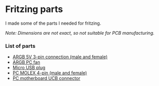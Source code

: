 # Fritzing parts

I made some of the parts I needed for fritzing.

*Note: Dimensions are not exact, so not suitable for PCB manufacturing.*

### List of parts

- [ARGB 5V 3-pin connection (male and female)](/ARGB_5V_3PIN)
- [ARGB PC fan](/ARGB_PC_FAN)
- [Micro USB plug](/MICRO_USB_PLUG)
- [PC MOLEX 4-pin (male and female)](/MOLEX_4PIN)
- [PC motherboard UCB connector](/MOTHERBOARD_USB_PINS)